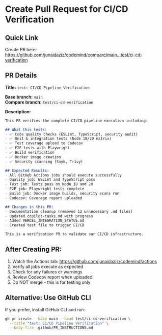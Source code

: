 # Create Pull Request for CI/CD Verification

## Quick Link
Create PR here: https://github.com/junaidaziz/codemind/compare/main...test/ci-cd-verification

## PR Details

**Title:** `test: CI/CD Pipeline Verification`

**Base branch:** `main`  
**Compare branch:** `test/ci-cd-verification`

**Description:**
```markdown
This PR verifies the complete CI/CD pipeline execution including:

## What this tests:
- ✅ Code quality checks (ESLint, TypeScript, security audit)
- ✅ Unit & integration tests (Node 18/20 matrix)
- ✅ Test coverage upload to Codecov
- ✅ E2E tests with Playwright
- ✅ Build verification
- ✅ Docker image creation
- ✅ Security scanning (Snyk, Trivy)

## Expected Results:
- All GitHub Actions jobs should execute successfully
- Quality job: ESLint and TypeScript pass
- Test job: Tests pass on Node 18 and 20
- E2E job: Playwright tests complete
- Build job: Docker image builds, security scans run
- Codecov: Coverage report uploaded

## Changes in this PR:
- Documentation cleanup (removed 12 unnecessary .md files)
- Updated copilot-tasks.md with progress
- Added VERCEL_INTEGRATION_STATUS.md
- Created test file to trigger CI/CD

This is a verification PR to validate our CI/CD infrastructure.
```

## After Creating PR:
1. Watch the Actions tab: https://github.com/junaidaziz/codemind/actions
2. Verify all jobs execute as expected
3. Check for any failures or warnings
4. Review Codecov report when uploaded
5. Do NOT merge - this is for testing only

## Alternative: Use GitHub CLI
If you prefer, install GitHub CLI and run:
```bash
gh pr create --base main --head test/ci-cd-verification \
  --title "test: CI/CD Pipeline Verification" \
  --body-file .github/PR_INSTRUCTIONS.md
```
